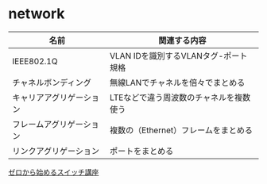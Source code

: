 
# network

|名前|関連する内容|
|---|---|
|IEEE802.1Q|VLAN IDを識別するVLANタグ-ポート規格|
|チャネルボンディング|無線LANでチャネルを倍々でまとめる|
|キャリアアグリゲーション|LTEなどで違う周波数のチャネルを複数使う|
|フレームアグリゲーション|複数の（Ethernet）フレームをまとめる|
|リンクアグリゲーション|ポートをまとめる|

[ゼロから始めるスイッチ講座](http://news.mynavi.jp/series/networkswitch/001/)
